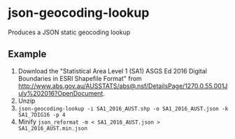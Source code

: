 # json-geocoding-lookup

Produces a JSON static geocoding lookup

## Example

1. Download the "Statistical Area Level 1 (SA1) ASGS Ed 2016 Digital Boundaries in ESRI Shapefile Format" from http://www.abs.gov.au/AUSSTATS/abs@.nsf/DetailsPage/1270.0.55.001July%202016?OpenDocument.
2. Unzip
3. `json-geocoding-lookup -i SA1_2016_AUST.shp -o SA1_2016_AUST.json -k SA1_7DIG16 -p 4`
4. Minify `json_reformat -m < SA1_2016_AUST.json > SA1_2016_AUST.min.json`

